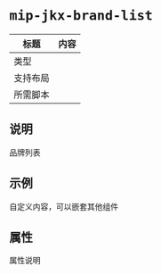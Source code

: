 # `mip-jkx-brand-list`

标题|内容
----|----
类型|
支持布局|
所需脚本|

## 说明

品牌列表

## 示例

<mip-jkx-brand-list>
自定义内容，可以嵌套其他组件
</mip-jkx-brand-list>

## 属性

属性说明
